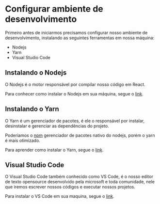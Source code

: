 # Configurar ambiente de desenvolvimento

Primeiro antes de iniciarmos precisamos configurar nosso
ambiente de desenvolvimento, instalando as seguintes ferramentas em nossa máquina:

- Nodejs
- Yarn
- Visual Studio Code

## Instalando o Nodejs

O Nodejs é o motor responsável por compilar nosso código em React.

Para conhecer como instalar o Nodejs em sua máquina, segue o [link](https://nodejs.dev/learn/how-to-install-nodejs).

## Instalando o Yarn

O Yarn é um gerenciador de pacotes, é ele o responsável por instalar, desinstalar e gerenciar as dependências do projeto.

Poderiamos o [npm](https://nodejs.org/en/knowledge/getting-started/npm/what-is-npm/) gerenciador de pacotes nativo do nodejs, porém o yarn é mais otimizado.

Para aprender como instalar o Yarn, segue o [link](https://classic.yarnpkg.com/lang/en/docs/install/#debian-stable).

## Visual Studio Code

O Visual Studio Code também conhecido como VS Code, é o nosso editor de texto opensource desenvolvido pela microsoft e toda comunidade, nele que iremos escrever nossos códigos e executar nossos projetos.

Para instalar o VS Code em sua maquina, segue o [link](https://code.visualstudio.com/download).
